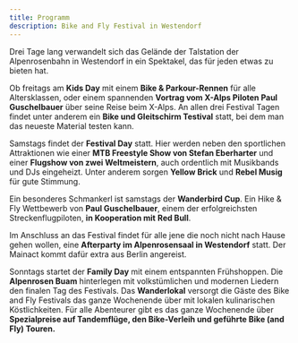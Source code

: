 ```yaml
---
title: Programm
description: Bike and Fly Festival in Westendorf
---
```


Drei Tage lang verwandelt sich das Gelände der Talstation der Alpenrosenbahn in Westendorf in ein Spektakel, das für jeden etwas zu bieten hat.

Ob freitags am **Kids Day** mit einem **Bike & Parkour-Rennen** für alle Altersklassen, oder einem spannenden **Vortrag vom X-Alps Piloten Paul Guschelbauer** über seine Reise beim X-Alps. An allen drei Festival Tagen findet unter anderem ein **Bike und Gleitschirm Testival** statt, bei dem man das neueste Material testen kann.

Samstags findet der **Festival Day** statt. Hier werden neben den sportlichen Attraktionen wie einer **MTB Freestyle Show von Stefan Eberharter** und einer **Flugshow von zwei Weltmeistern**, auch ordentlich mit Musikbands und DJs eingeheizt. Unter anderem sorgen **Yellow Brick** und **Rebel Musig** für gute Stimmung.

Ein besonderes Schmankerl ist samstags der **Wanderbird Cup**. Ein Hike & Fly Wettbewerb von **Paul Guschelbauer**, einem der erfolgreichsten Streckenflugpiloten, **in Kooperation mit** **Red Bull**.

Im Anschluss an das Festival findet für alle jene die noch nicht nach Hause gehen wollen, eine **Afterparty im Alpenrosensaal in Westendorf** statt. Der Mainact kommt dafür extra aus Berlin angereist.

Sonntags startet der **Family Day** mit einem entspannten Frühshoppen. Die **Alpenrosen Buam** hinterlegen mit volkstümlichen und modernen Liedern den finalen Tag des Festivals. Das **Wanderlokal** versorgt die Gäste des Bike and Fly Festivals das ganze Wochenende über mit lokalen kulinarischen Köstlichkeiten. Für alle Abenteurer gibt es das ganze Wochenende über **Spezialpreise auf Tandemflüge, den Bike-Verleih und geführte Bike (and Fly) Touren.**

<ContentImageGallery path="/media/programm/gallerie/"/>
